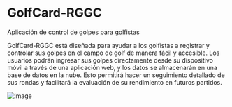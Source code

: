 # GolfCard-RGGC
Aplicación de control de golpes para golfistas

GolfCard-RGGC está diseñada para ayudar a los golfistas a registrar y controlar sus golpes en el campo de golf de manera fácil y accesible. Los usuarios podrán ingresar sus golpes directamente desde su dispositivo móvil a través de una aplicación web, y los datos se almacenarán en una base de datos en la nube. Esto permitirá hacer un seguimiento detallado de sus rondas y facilitará la evaluación de su rendimiento en futuros partidos.

![image](https://github.com/user-attachments/assets/af570ba7-3bc6-4a56-9975-978367a983f3)
